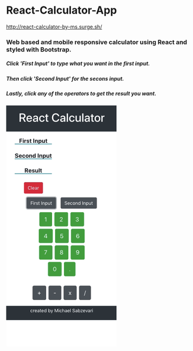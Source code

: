 # React-Calculator-App
http://react-calculator-by-ms.surge.sh/

### Web based and mobile responsive calculator using React and styled with Bootstrap.

##### Click 'First Input' to type what you want in the first input.
##### Then click 'Second Input' for the secons input.
##### Lastly, click any of the operators to get the result you want.

![](calculator.gif)
